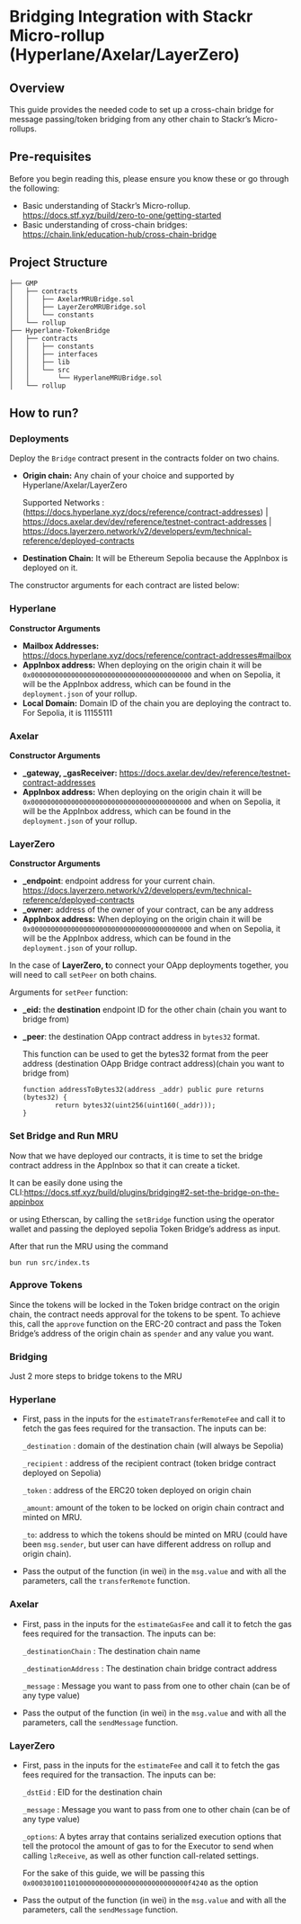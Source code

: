 # Bridging Integration with Stackr Micro-rollup (Hyperlane/Axelar/LayerZero)

## Overview

This guide provides the needed code to set up a cross-chain bridge for message passing/token bridging from any other chain to Stackr’s Micro-rollups.

## Pre-requisites

Before you begin reading this, please ensure you know these or go through the following:

- Basic understanding of Stackr’s Micro-rollup. https://docs.stf.xyz/build/zero-to-one/getting-started
- Basic understanding of cross-chain bridges:  https://chain.link/education-hub/cross-chain-bridge

## Project Structure

```
├── GMP
│   ├── contracts
│   │   ├── AxelarMRUBridge.sol
│   │   ├── LayerZeroMRUBridge.sol
│   │   └── constants
│   └── rollup
├── Hyperlane-TokenBridge
│   ├── contracts
│   │   ├── constants
│   │   ├── interfaces
│   │   ├── lib
│   │   └── src
│   │       └── HyperlaneMRUBridge.sol 
│   └── rollup
```

## How to run?

### **Deployments**

Deploy the `Bridge` contract present in the contracts folder on two chains.

- **Origin chain:** Any chain of your choice and supported by Hyperlane/Axelar/LayerZero
    
    Supported Networks : (https://docs.hyperlane.xyz/docs/reference/contract-addresses) | https://docs.axelar.dev/dev/reference/testnet-contract-addresses | https://docs.layerzero.network/v2/developers/evm/technical-reference/deployed-contracts
    
- **Destination Chain:** It will be Ethereum Sepolia because the AppInbox is deployed on it.

The constructor arguments for each contract are listed below:

### **Hyperlane**

**Constructor Arguments**

- **Mailbox Addresses:** https://docs.hyperlane.xyz/docs/reference/contract-addresses#mailbox
- **AppInbox address:** When deploying on the origin chain it will be `0x0000000000000000000000000000000000000000` and when on Sepolia, it will be the AppInbox address, which can be found in the `deployment.json` of your rollup.
- **Local Domain:** Domain ID of the chain you are deploying the contract to. For Sepolia, it is $11155111$

### **Axelar**

**Constructor Arguments**

- **_gateway, _gasReceiver:** https://docs.axelar.dev/dev/reference/testnet-contract-addresses
- **AppInbox address:** When deploying on the origin chain it will be `0x0000000000000000000000000000000000000000` and when on Sepolia, it will be the AppInbox address, which can be found in the `deployment.json` of your rollup.

### LayerZero

**Constructor Arguments**

- **_endpoint**:  endpoint address for your current chain.  https://docs.layerzero.network/v2/developers/evm/technical-reference/deployed-contracts
- **_owner:** address of the owner of your contract, can be any address
- **AppInbox address:** When deploying on the origin chain it will be `0x0000000000000000000000000000000000000000` and when on Sepolia, it will be the AppInbox address, which can be found in the `deployment.json` of your rollup.

In the case of **LayerZero, t**o connect your OApp deployments together, you will need to call `setPeer` on both chains.

Arguments for `setPeer` function:

- **_eid:** the **destination** endpoint ID for the other chain (chain you want to bridge from)
- **_peer**: the destination OApp contract address in `bytes32` format.
    
    This function can be used to get the bytes32 format from the peer address (destination OApp Bridge contract address)(chain you want to bridge from)
    
    ```solidity
    function addressToBytes32(address _addr) public pure returns (bytes32) {
            return bytes32(uint256(uint160(_addr)));
    }
    ```
    

### **Set Bridge and Run MRU**

Now that we have deployed our contracts, it is time to set the bridge contract address in the AppInbox so that it can create a ticket.

It can be easily done using the CLI:https://docs.stf.xyz/build/plugins/bridging#2-set-the-bridge-on-the-appinbox 

or using Etherscan, by calling the `setBridge` function using the operator wallet and passing the deployed sepolia Token Bridge’s address as input.

After that run the MRU using the command 

`bun run src/index.ts`

### **Approve Tokens**

Since the tokens will be locked in the Token bridge contract on the origin chain, the contract needs approval for the tokens to be spent. To achieve this, call the `approve` function on the ERC-20 contract and pass the Token Bridge’s address of the origin chain as `spender` and any value you want.

### **Bridging**

Just 2 more steps to bridge tokens to the MRU

### Hyperlane

- First, pass in the inputs for the `estimateTransferRemoteFee` and call it to fetch the gas fees required for the transaction. The inputs can be:
    
    `_destination` : domain of the destination chain (will always be Sepolia)
    
    `_recipient` : address of the recipient contract (token bridge contract deployed on Sepolia)
    
    `_token` : address of the ERC20 token deployed on origin chain
    
    `_amount`: amount of the token to be locked on origin chain contract and minted on MRU.
    
    `_to`: address to which the tokens should be minted on MRU (could have been `msg.sender`, but user can have different address on rollup and origin chain).
    
- Pass the output of the function (in wei) in the `msg.value` and with all the parameters, call the `transferRemote` function.

### Axelar

- First, pass in the inputs for the `estimateGasFee` and call it to fetch the gas fees required for the transaction. The inputs can be:
    
    `_destinationChain` : The destination chain name
    
    `_destinationAddress` : The destination chain bridge contract address
    
    `_message` : Message you want to pass from one to other chain (can be of any type value)
    
- Pass the output of the function (in wei) in the `msg.value` and with all the parameters, call the `sendMessage` function.

### LayerZero

- First, pass in the inputs for the `estimateFee` and call it to fetch the gas fees required for the transaction. The inputs can be:
    
    `_dstEid` : EID for the destination chain
    
    `_message` : Message you want to pass from one to other chain (can be of any type value)
    
    `_options`: A bytes array that contains serialized execution options that tell the protocol the amount of gas to for the Executor to send when calling `lzReceive`, as well as other function call-related settings.
    
    For the sake of this guide, we will be passing this `0x000301001101000000000000000000000000000f4240` as the option
    
- Pass the output of the function (in wei) in the `msg.value` and with all the parameters, call the `sendMessage` function.
